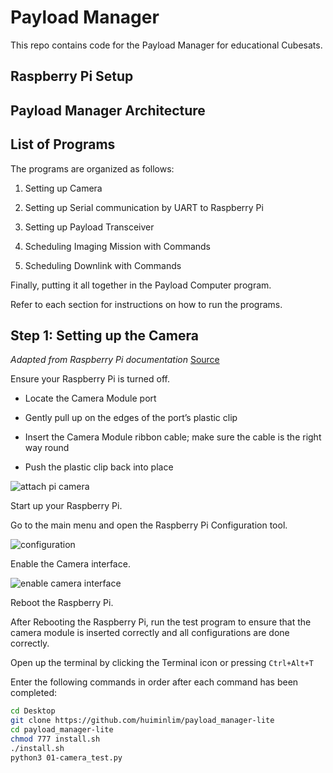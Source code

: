 # Payload Manager

This repo contains code for the Payload Manager for educational Cubesats.

## Raspberry Pi Setup

## Payload Manager Architecture

## List of Programs

The programs are organized as follows:

1. Setting up Camera

2. Setting up Serial communication by UART to Raspberry Pi

3. Setting up Payload Transceiver

4. Scheduling Imaging Mission with Commands

5. Scheduling Downlink with Commands

Finally, putting it all together in the Payload Computer program.

Refer to each section for instructions on how to run the programs.

## Step 1: Setting up the Camera

_Adapted from Raspberry Pi documentation_ [Source](https://projects.raspberrypi.org/en/projects/getting-started-with-picamera/2)

Ensure your Raspberry Pi is turned off.

- Locate the Camera Module port

- Gently pull up on the edges of the port’s plastic clip

- Insert the Camera Module ribbon cable; make sure the cable is the right way round

- Push the plastic clip back into place

![attach pi camera](https://projects-static.raspberrypi.org/projects/getting-started-with-picamera/e700e884354667bc3db3dddc19e20931a787c9a7/en/images/connect-camera.gif)

Start up your Raspberry Pi.

Go to the main menu and open the Raspberry Pi Configuration tool.

![configuration](https://projects-static.raspberrypi.org/projects/getting-started-with-picamera/e700e884354667bc3db3dddc19e20931a787c9a7/en/images/pi-configuration-menu.png)

Enable the Camera interface.

![enable camera interface](https://projects-static.raspberrypi.org/projects/getting-started-with-picamera/e700e884354667bc3db3dddc19e20931a787c9a7/en/images/pi-configuration-interfaces-annotated.png)

Reboot the Raspberry Pi.

After Rebooting the Raspberry Pi, run the test program to ensure that the camera module is inserted correctly and all configurations are done correctly.

Open up the terminal by clicking the Terminal icon or pressing `Ctrl+Alt+T`

Enter the following commands in order after each command has been completed:

```bash
cd Desktop
git clone https://github.com/huiminlim/payload_manager-lite
cd payload_manager-lite
chmod 777 install.sh
./install.sh
python3 01-camera_test.py
```
